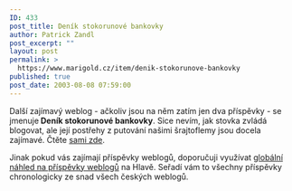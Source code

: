 ```yaml
---
ID: 433
post_title: Deník stokorunové bankovky
author: Patrick Zandl
post_excerpt: ""
layout: post
permalink: >
  https://www.marigold.cz/item/denik-stokorunove-bankovky
published: true
post_date: 2003-08-08 07:59:00
---
```

<P>Další zajímavý weblog - ačkoliv jsou na něm zatím jen dva příspěvky - se jmenuje<STRONG> Deník stokorunové bankovky</STRONG>. Sice nevím, jak stovka zvládá blogovat, ale její postřehy z putování našimi šrajtoflemy jsou docela zajímavé. Čtěte <A href="http://www.bloguje.cz/blogy/stovka/" target=_blank>sami zde</A>.</P>
<P>Jinak pokud vás zajímají příspěvky weblogů, doporučuji využívat <A href="http://blogportal.hlava.net/index2.php?go=globalrss" target=_blank>globální náhled na příspěvky weblogů</A> na Hlavě. Seřadí vám to všechny příspěvky chronologicky ze snad všech českých weblogů.</P>